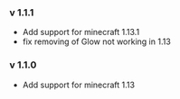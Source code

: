 ### v 1.1.1
- Add support for minecraft 1.13.1
- fix removing of Glow not working in 1.13

### v 1.1.0
- Add support for minecraft 1.13
